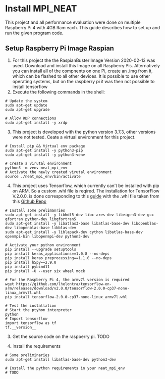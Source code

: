 # Install MPI_NEAT
This project and all performance evaluation were done on multiple Raspberry Pi 4 with 4GB Ram each.
This guide describes how to set up and run the given program code.

## Setup Raspberry Pi Image Raspian
1. For this project the the RaspianBuster Image Version 2020-02-13 was used. Download and install this Image on all Raspberry Pis. Alternatively you can install all of the compnents on one Pi, create an .img from it, which can be flashed to all other devices. It is possible to use other operating systems, but on the raspberry pi it was then not possible to install tensorflow
2. Execute the following commands in the shell:
```shell script
# Update the system
sudo apt-get update
sudo apt-get upgrade

# Allow RDP connections
sudo apt-get install -y xrdp
```

3. This project is developed with the python version 3.7.3, other versions were not tested. Ceate a virtual environment for this project.
```shell script
# Install pip && Virtual env package
sudo apt-get install -y python3-pip
sudo apt-get install -y python3-venv

# Create a virutal environment
python3 -m venv neat_mpi_env
# Activate the newly created virutal environment
source ./neat_mpi_env/bin/activate
```

4. This project uses Tensorflow, which currently can't be installed with pip on ARM. So a custom .whl file is reqired. The installation for TensorFlow V.2.0.0. is done corresponding to this [guide](https://github.com/PINTO0309/Tensorflow-bin) with the .whl file taken from this [Github Repo](https://github.com/lhelontra/tensorflow-on-arm/releases/tag/v2.0.0)
```shell script
# Install some prelimanries
sudo apt-get install -y libhdf5-dev libc-ares-dev libeigen3-dev gcc gfortran python-dev libgfortran5
sudo apt-get install -y libatlas3-base libatlas-base-dev libopenblas-dev libopenblas-base libblas-dev
sudo apt-get install -y liblapack-dev cython libatlas-base-dev openmpi-bin libopenmpi-dev python3-dev

# Activate your python environment
pip install --upgrade setuptools
pip install keras_applications==1.0.8 --no-deps
pip install keras_preprocessing==1.1.0 --no-deps
pip install h5py==2.9.0
pip install pybind11
pip install -U --user six wheel mock

# For the Raspberry Pi 4, the armv7l version is required 
wget https://github.com/lhelontra/tensorflow-on-arm/releases/download/v2.0.0/tensorflow-2.0.0-cp37-none-linux_armv7l.whl
pip install tensorflow-2.0.0-cp37-none-linux_armv7l.whl

# Test the installation
# Start the ptyhon interpreter
python
# Import tensorflow
import tensorflow as tf
tf.__version__
```

3. Get the source code on the raspberry pi. TODO

4. Install the requirements 
```shell script
# Some preliminaries
sudo apt-get install libatlas-base-dev python3-dev

# Install the python requirements in your neat_mpi_env
# TODO
```

